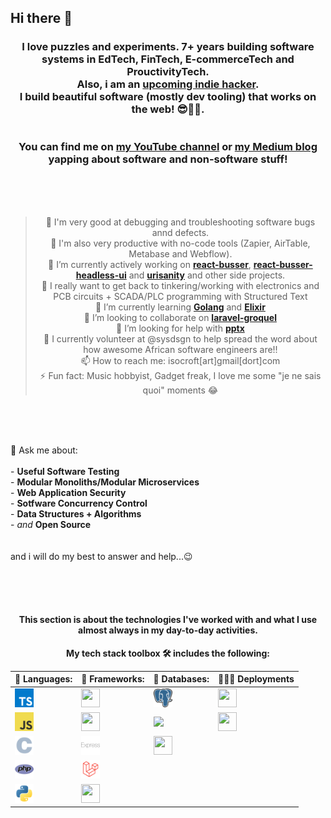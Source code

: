 ## Hi there 👋

<h3 align="center">I love puzzles and experiments. 7+ years building software systems in EdTech, FinTech, E-commerceTech and ProuctivityTech. <br> Also, i am an <a href="https://oparand-home.surge.sh/products.html">upcoming indie hacker</a>. <br> I build beautiful software (mostly dev tooling) that works on the web! 😎🙌🏾. <br><br><br>You can find me on <a href="https://www.youtube.com/@ifeoraokechukwu">my YouTube channel</a> or <a href="https://isocroft.medium.com/">my Medium blog</a> yapping about software and non-software stuff!</h3>

<br><br><br>

<div align="center">

>🥽 I'm very good at debugging and troubleshooting software bugs annd defects.<br>
>🎒 I'm also very productive with no-code tools (Zapier, AirTable, Metabase and Webflow).<br>
>🔭 I’m currently actively working on [**react-busser**](https://github.com/codesplinta/busser), [**react-busser-headless-ui**](https://github.com/isocroft/react-busser-headless-ui) and [**urisanity**](https://github.com/codesplinta/URISanity) and other side projects.<br>
>🎱 I really want to get back to tinkering/working with electronics and PCB circuits + SCADA/PLC programming with Structured Text<br>
>🌱 I’m currently learning [**Golang**](https://go.dev/) and [**Elixir**](https://elixir-lang.org/)<br>
>👯 I’m looking to collaborate on [**laravel-groquel**](https://github.com/isocroft/laravel-groquel)<br>
>🤔 I’m looking for help with [**pptx**](https://github.com/isocroft/pptx)<br>
>💯 I currently volunteer at @sysdsgn to help spread the word about how awesome African software engineers are!!<br>
>📫 How to reach me: isocroft\[art\]gmail\[dort\]com<br>
>⚡ Fun fact: Music hobbyist, Gadget freak, I love me some "je ne sais quoi" moments 😂

<br><br><br>

<p align="left">
💬 Ask me about:<br><br>
   - <b>Useful Software Testing</b><br>
   - <b>Modular Monoliths/Modular Microservices</b><br>
   - <b>Web Application Security</b><br>
   - <b>Sotfware Concurrency Control</b><br>
   - <b>Data Structures + Algorithms</b><br>
   - <i>and</i> <b>Open Source</b><br>
  <br><br><span>and i will do my best to answer and help...😉</span>
</p>

</div>

<br><br><br>

<h4 align="center">
  This section is about the technologies I've worked with and what I use almost always in my day-to-day activities.
</h4>
<p align= "center"><b>My tech stack toolbox 🛠 includes the following:</p>


<!-- ## Upcoming Languages -->
<!--<code><img height="30" src="https://cdn.simpleicons.org/go"></code>--> 

<!-- ## Upcoming Frameworks -->
<!--<code><img height="30" src="https://res.cloudinary.com/dgqfojhx4/image/upload/v1674506214/brimble-assets/nuxt_jezlae.svg"></code>-->
<!-- <code><img height="30" src="https://res.cloudinary.com/dgqfojhx4/image/upload/v1674506215/brimble-assets/vue_ms0yrd.svg"></code>-->

<!-- ## Upcoming Frameworks -->
<!--<code><img height="35" src="https://cdn.simpleicons.org/flask/gray"></code>-->



<div align="center">

| **🐚 Languages:**                                                                                                                                                            | **🎱 Frameworks:**                                                                                                                                                            | **💽 Databases:**                                                        | **👨🏽‍💻 Deployments**               |
|-----------------------------------------------------------------------------------------------------------------------------------------------------------------------------|------------------------------------------------------------------------------------------------------------------------------------------------------------------------------| -------------------------------------------------------------------------|----------------------------------------------------------|
| <code><img height="30" width="30" src="https://raw.githubusercontent.com/github/explore/80688e429a7d4ef2fca1e82350fe8e3517d3494d/topics/typescript/typescript.png"></code>  | <code><img height="30" width="30" src="https://cdn.simpleicons.org/nextdotjs/gray"></code>                                                                           | <code><img height="30" width="30" src="https://raw.githubusercontent.com/github/explore/80688e429a7d4ef2fca1e82350fe8e3517d3494d/topics/postgresql/postgresql.png"></code>                                                                      | <a href="https://vercel.com"><img height="30" width="30" src="https://cdn.simpleicons.org/vercel/gray"></a>       |
| <code><img height="30" src="https://raw.githubusercontent.com/github/explore/80688e429a7d4ef2fca1e82350fe8e3517d3494d/topics/javascript/javascript.png"></code>                                  | <code><img height="30" width="30"  src="https://res.cloudinary.com/dgqfojhx4/image/upload/v1674506214/brimble-assets/react_enqbki.svg"></code>                        | <code><img height="50" src="https://cdn.simpleicons.org/mongodb"></code>       | <a href="https://netlify.com"><img height="30" width="30" src="https://res.cloudinary.com/dgqfojhx4/image/upload/v1686909209/brimble-assets/netlify_bwxw0a.svg"></a> |
| <code><img height="30" width="30" src="https://raw.githubusercontent.com/github/explore/80688e429a7d4ef2fca1e82350fe8e3517d3494d/topics/c/c.png"></code>                    | <code><img height="30" width="30" src="https://raw.githubusercontent.com/github/explore/80688e429a7d4ef2fca1e82350fe8e3517d3494d/topics/express/express.png"></code> | <code><img height="30" width="30" src="https://cdn.simpleicons.org/mysql"></code> | <!--<code></code>-->  |
| <code><img height="30" width="30" src="https://raw.githubusercontent.com/github/explore/80688e429a7d4ef2fca1e82350fe8e3517d3494d/topics/php/php.png"></code>                | <code><img height="30" width="30" src="https://raw.githubusercontent.com/github/explore/80688e429a7d4ef2fca1e82350fe8e3517d3494d/topics/laravel/laravel.png"></code> | <!--<code></code>-->                                                     | <!--<code></code>-->  |
| <code><img height="30" width="30" src="https://raw.githubusercontent.com/github/explore/80688e429a7d4ef2fca1e82350fe8e3517d3494d/topics/python/python.png"></code>          | <code><img height="30" width="30" src="https://res.cloudinary.com/dgqfojhx4/image/upload/v1686908051/brimble-assets/fastapi-1_xr24t8.svg"></code>                    | <!--<code></code>-->                                                     | <!--<code></code>-->  

</div>




